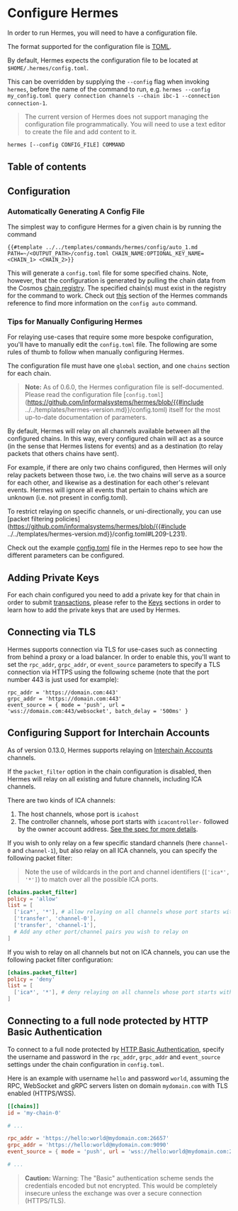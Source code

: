 # Configure Hermes

In order to run Hermes, you will need to have a configuration file.

The format supported for the configuration file is [TOML](https://toml.io/en/).

By default, Hermes expects the configuration file to be located at `$HOME/.hermes/config.toml`.

This can be overridden by supplying the `--config` flag when invoking `hermes`, before the
name of the command to run, e.g. `hermes --config my_config.toml query connection channels --chain ibc-1 --connection connection-1`.

> The current version of Hermes does not support managing the configuration file programmatically.
> You will need to use a text editor to create the file and add content to it.

```bash
hermes [--config CONFIG_FILE] COMMAND
```

## Table of contents

<!-- toc -->

## Configuration

### Automatically Generating A Config File 

The simplest way to configure Hermes for a given chain is by running the command

```shell 
{{#template ../../templates/commands/hermes/config/auto_1.md PATH=~/<OUTPUT_PATH>/config.toml CHAIN_NAME:OPTIONAL_KEY_NAME=<CHAIN_1> <CHAIN_2>}}
```

This will generate a `config.toml` file for some specified chains. Note, however, that the configuration is generated by pulling the chain data from the Cosmos [chain registry][chain-registry]. The specified chain(s) must exist in the registry for the command to work. Check out [this][config-auto-reference] section of the Hermes commands reference to find more information on the `config auto` command.

### Tips for Manually Configuring Hermes

For relaying use-cases that require some more bespoke configuration, you'll have to manually edit the `config.toml` file. The following are some rules of thumb to follow when manually configuring Hermes.

The configuration file must have one `global` section, and one `chains` section for each chain.
<!-- markdown-link-check-disable -->
> **Note:** As of 0.6.0, the Hermes configuration file is self-documented.
> Please read the configuration file [`config.toml`](https://github.com/informalsystems/hermes/blob/{{#include ../../templates/hermes-version.md}}/config.toml)
> itself for the most up-to-date documentation of parameters.


By default, Hermes will relay on all channels available between all the configured chains.
In this way, every configured chain will act as a source (in the sense that Hermes listens for events)
and as a destination (to relay packets that others chains have sent).

For example, if there are only two chains configured, then Hermes will only relay packets between those two,
i.e. the two chains will serve as a source for each other, and likewise as a destination for each other's relevant events.
Hermes will ignore all events that pertain to chains which are unknown (i.e. not present in config.toml).

To restrict relaying on specific channels, or uni-directionally, you can use [packet filtering policies](https://github.com/informalsystems/hermes/blob/{{#include ../../templates/hermes-version.md}}/config.toml#L209-L231).

Check out the example [config.toml][hermes-config] file in the Hermes repo to see how the different parameters can be configured.
<!-- markdown-link-check-enabled -->

## Adding Private Keys

For each chain configured you need to add a private key for that chain in order to submit [transactions](../commands/tx/index.md),
please refer to the [Keys](../commands/keys/index.md) sections in order to learn how to add the private keys that are used by Hermes.

## Connecting via TLS

Hermes supports connection via TLS for use-cases such as connecting from behind
a proxy or a load balancer. In order to enable this, you'll want to set the
`rpc_addr`, `grpc_addr`, or `event_source` parameters to specify a TLS
connection via HTTPS using the following scheme (note that the port number 443
is just used for example):
```
rpc_addr = 'https://domain.com:443'
grpc_addr = 'https://domain.com:443'
event_source = { mode = 'push', url = 'wss://domain.com:443/websocket', batch_delay = '500ms' }
```

## Configuring Support for Interchain Accounts

As of version 0.13.0, Hermes supports relaying on [Interchain Accounts][ica] channels.

If the `packet_filter` option in the chain configuration is disabled, then
Hermes will relay on all existing and future channels, including ICA channels.

There are two kinds of ICA channels:

1. The host channels, whose port is `icahost`
2. The controller channels, whose port starts with `icacontroller-` followed
   by the owner account address. [See the spec for more details][ica].

If you wish to only relay on a few specific standard channels (here `channel-0` and `channel-1`),
but also relay on all ICA channels, you can specify the following packet filter:

> Note the use of wildcards in the port and channel identifiers (`['ica*', '*']`)
> to match over all the possible ICA ports.

```toml
[chains.packet_filter]
policy = 'allow'
list = [
  ['ica*', '*'], # allow relaying on all channels whose port starts with `ica`
  ['transfer', 'channel-0'],
  ['transfer', 'channel-1'],
  # Add any other port/channel pairs you wish to relay on
]
```

If you wish to relay on all channels but not on ICA channels, you can use
the following packet filter configuration:

```toml
[chains.packet_filter]
policy = 'deny'
list = [
  ['ica*', '*'], # deny relaying on all channels whose port starts with `ica`
]
```

## Connecting to a full node protected by HTTP Basic Authentication

To connect to a full node protected by [HTTP Basic Authentication][http-basic-auth],
specify the username and password in the `rpc_addr`, `grpc_addr` and `event_source` settings
under the chain configuration in `config.toml`.

Here is an example with username `hello` and password `world`, assuming the RPC, WebSocket and gRPC servers
listen on domain `mydomain.com` with TLS enabled (HTTPS/WSS).

```toml
[[chains]]
id = 'my-chain-0'

# ...

rpc_addr = 'https://hello:world@mydomain.com:26657'
grpc_addr = 'https://hello:world@mydomain.com:9090'
event_source = { mode = 'push', url = 'wss://hello:world@mydomain.com:26657/websocket', batch_delay = '500ms' }

# ...
```

> **Caution:** Warning: The "Basic" authentication scheme sends the credentials encoded but not encrypted.
> This would be completely insecure unless the exchange was over a secure connection (HTTPS/TLS).

[http-basic-auth]: https://developer.mozilla.org/en-US/docs/Web/HTTP/Authentication
[ica]: https://github.com/cosmos/ibc/blob/master/spec/app/ics-027-interchain-accounts/README.md
[chain-registry]: https://github.com/cosmos/chain-registry
[config-auto-reference]: ../commands/config.md#automatically-generate-configuration-files-for-specified-chains
[hermes-config]: https://github.com/informalsystems/hermes/blob/master/config.toml